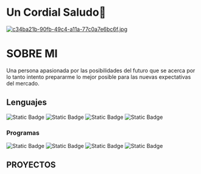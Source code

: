 # Un Cordial Saludo👋

[![c34ba21b-90fb-49c4-a11a-77c0a7e6bc6f.jpg](https://i.postimg.cc/4xcNbVkd/c34ba21b-90fb-49c4-a11a-77c0a7e6bc6f.jpg)](https://postimg.cc/YvpHt4SK)

# SOBRE MI 

Una persona apasionada por las posibilidades del futuro que se acerca por lo tanto intento prepararme lo mejor posible para las nuevas expectativas del mercado.

## Lenguajes

![Static Badge](https://img.shields.io/badge/KOTLIN-purple)
![Static Badge](https://img.shields.io/badge/SQL-%2323BAC4)
![Static Badge](https://img.shields.io/badge/HTML-orange)
![Static Badge](https://img.shields.io/badge/CSS-blue)


### Programas
![Static Badge](https://img.shields.io/badge/Android_Studio-%23D106E2?style=for-the-badge&logo=androidstudio&logoColor=green&labelColor=purple)
![Static Badge](https://img.shields.io/badge/GOOGLE_SHEET-%23000000?style=for-the-badge&logo=googlesheets&logoColor=green&labelColor=black)
![Static Badge](https://img.shields.io/badge/Visual_Studio_Code-black?style=for-the-badge&logo=visualstudio&logoColor=blue)
![Static Badge](https://img.shields.io/badge/GITHUB-black?style=for-the-badge&logo=github&logoColor=white&labelColor=green)

## PROYECTOS
